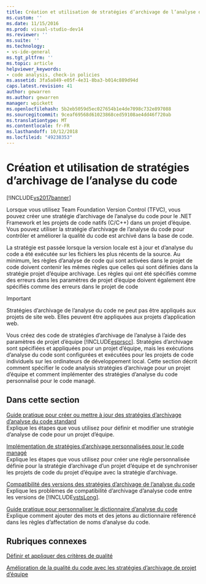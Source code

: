 ```yaml
---
title: Création et utilisation de stratégies d’archivage de l’analyse du Code | Microsoft Docs
ms.custom: ''
ms.date: 11/15/2016
ms.prod: visual-studio-dev14
ms.reviewer: ''
ms.suite: ''
ms.technology:
- vs-ide-general
ms.tgt_pltfrm: ''
ms.topic: article
helpviewer_keywords:
- code analysis, check-in policies
ms.assetid: 3fa5a849-e05f-4e31-8ba3-b014c889d94d
caps.latest.revision: 41
author: gewarren
ms.author: gewarren
manager: wpickett
ms.openlocfilehash: 5b2eb5059d5ec027654b1e4de7098c732e897088
ms.sourcegitcommit: 9ceaf69568d61023868ced59108ae4dd46f720ab
ms.translationtype: MT
ms.contentlocale: fr-FR
ms.lasthandoff: 10/12/2018
ms.locfileid: "49238353"
---
```

# <a name="creating-and-using-code-analysis-check-in-policies"></a>Création et utilisation de stratégies d’archivage de l’analyse du code
[!INCLUDE[vs2017banner](../includes/vs2017banner.md)]

Lorsque vous utilisez Team Foundation Version Control (TFVC), vous pouvez créer une stratégie d’archivage de l’analyse du code pour le .NET Framework et les projets de code natifs (C/C++) dans un projet d’équipe. Vous pouvez utiliser la stratégie d’archivage de l’analyse du code pour contrôler et améliorer la qualité du code est archivé dans la base de code.  
  
 La stratégie est passée lorsque la version locale est à jour et d’analyse du code a été exécutée sur les fichiers les plus récents de la source. Au minimum, les règles d’analyse de code qui sont activées dans le projet de code doivent contenir les mêmes règles que celles qui sont définies dans la stratégie projet d’équipe archivage. Les règles qui ont été spécifiés comme des erreurs dans les paramètres de projet d’équipe doivent également être spécifiés comme des erreurs dans le projet de code  
  
> [!IMPORTANT]
>  Stratégies d’archivage de l’analyse du code ne peut pas être appliqués aux projets de site web. Elles peuvent être appliquées aux projets d’application web.  
  
 Vous créez des code de stratégies d’archivage de l’analyse à l’aide des paramètres de projet d’équipe [!INCLUDE[esprscc](../includes/esprscc-md.md)]. Stratégies d’archivage sont spécifiées et appliquées pour un projet d’équipe, mais les exécutions d’analyse du code sont configurées et exécutées pour les projets de code individuels sur les ordinateurs de développement local. Cette section décrit comment spécifier le code analysis stratégies d’archivage pour un projet d’équipe et comment implémenter des stratégies d’analyse du code personnalisé pour le code managé.  
  
## <a name="in-this-section"></a>Dans cette section  
 [Guide pratique pour créer ou mettre à jour des stratégies d’archivage d’analyse du code standard](../code-quality/how-to-create-or-update-standard-code-analysis-check-in-policies.md)  
 Explique les étapes que vous utilisez pour définir et modifier une stratégie d’analyse de code pour un projet d’équipe.  
  
 [Implémentation de stratégies d’archivage personnalisées pour le code managé](../code-quality/implementing-custom-code-analysis-check-in-policies-for-managed-code.md)  
 Explique les étapes que vous utilisez pour créer une règle personnalisée définie pour la stratégie d’archivage d’un projet d’équipe et de synchroniser les projets de code du projet d’équipe avec la stratégie d’archivage.  
  
 [Compatibilité des versions des stratégies d’archivage de l’analyse du code](../code-quality/version-compatibility-for-code-analysis-check-in-policies.md)  
 Explique les problèmes de compatibilité d’archivage d’analyse code entre les versions de [!INCLUDE[vstsLong](../includes/vstslong-md.md)].  
  
 [Guide pratique pour personnaliser le dictionnaire d’analyse du code](../code-quality/how-to-customize-the-code-analysis-dictionary.md)  
 Explique comment ajouter des mots et des jetons au dictionnaire référencé dans les règles d’affectation de noms d’analyse du code.  
  
## <a name="related-sections"></a>Rubriques connexes  
 [Définir et appliquer des critères de qualité](http://msdn.microsoft.com/library/bdc5666e-6cf0-45b2-a0a1-133c3f61e852)  
  
 [Amélioration de la qualité du code avec les stratégies d’archivage de projet d’équipe](../code-quality/enhancing-code-quality-with-team-project-check-in-policies.md)



